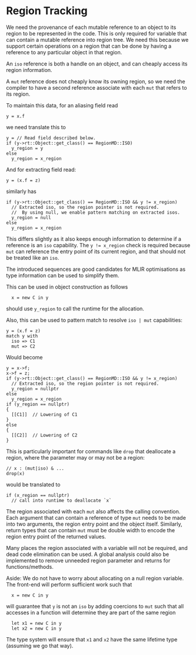 # Region Tracking

We need the provenance of each mutable reference to an object to its
region to be represented in the code.
This is only required for variable that can contain a mutable reference into region tree.
We need this because we support certain operations on a region that can be done by having
a reference to any particular object in that region.

An `iso` reference is both a handle on an object, and can cheaply access its region
information.

A `mut` reference does not cheaply know its owning region,
so we need the compiler to have a second
reference associate with each `mut` that refers to its region.

To maintain this data, for an aliasing field read
```
y = x.f
```
we need translate this to
```
y = // Read field described below.
if (y->rt::Object::get_class() == RegionMD::ISO)
  y_region = y
else
  y_region = x_region
```

And for extracting field read:
```
y = (x.f = z)
```
similarly has
```
if (y->rt::Object::get_class() == RegionMD::ISO && y != x_region)
  // Extracted iso, so the region pointer is not required.
  //  By using null, we enable pattern matching on extracted isos.
  y_region = null
else
  y_region = x_region
```
This differs slightly as it also keeps enough information to determine
if a reference is an `iso` capability.  The `y != x_region` check is
required because `mut` can reference the entry point of its current
region, and that should not be treated like an `iso`.

The introduced sequences are good candidates for MLIR optimisations as type information
can be used to simplify them.

This can be used in object construction as follows
```
  x = new C in y
```
should use `y_region` to call the runtime for the allocation.

Also, this can be used to pattern match to resolve `iso | mut` capabilities:
```
y = (x.f = z)
match y with
  iso => C1
  mut => C2
```
Would become
```
y = x->f;
x->f = z;
if (y->rt::Object::get_class() == RegionMD::ISO && y != x_region)
  // Extracted iso, so the region pointer is not required.
  y_region = nullptr
else
  y_region = x_region
if (y_region == nullptr)
{
  [[C1]]  // Lowering of C1
}
else
{
  [[C2]]  // Lowering of C2
}
```

This is particularly important for commands like `drop` that deallocate a region, where the parameter
may or may not be a region:
```
// x : (mut|iso) & ...
drop(x)
```
would be translated to
```
if (x_region == nullptr)
  // call into runtime to deallocate `x`
```

The region associated with each `mut` also affects the calling convention.
Each argument that can contain a reference of type `mut`
needs to be made into two arguments, the region entry point and the object itself.  Similarly,
return types that can contain `mut` must be double width to encode the region entry point
of the returned values.

Many places the region associated with a variable will not be required, and dead code elimination
can be used.
A global analysis could also be implemented to remove unneeded region parameter and returns for functions/methods.


Aside:  We do not have to worry about allocating on a null region
variable. The front-end will perform sufficient work such that
```
  x = new C in y
```
will guarantee that `y` is not an `iso` by adding coercions to
`mut` such that all accesses in a function will determine they
are part of the same region
```
  let x1 = new C in y
  let x2 = new C in y
```
The type system will ensure that `x1` and `x2` have the same
lifetime type (assuming we go that way).


